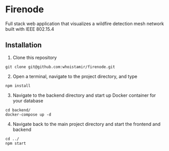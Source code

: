 # Firenode
Full stack web application that visualizes a wildfire detection mesh network built with IEEE 802.15.4

## Installation

1. Clone this repository
```
git clone git@github.com:whoistamir/firenode.git
```

2. Open a terminal, navigate to the project directory, and type
```
npm install
```

3. Navigate to the backend directory and start up Docker container for your database
```
cd backend/
docker-compose up -d
```

4. Navigate back to the main project directory and start the frontend and backend
```
cd ../
npm start
```

